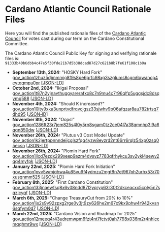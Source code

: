 # Cardano Atlantic Council Rationale Files

Here you will find the published rationale files of
the [Cardano Atlantic Council](https://github.com/Cardano-Atlantic-Council) for
votes cast during our term on the Cardano Constitutional Committee.

The Cardano Atlantic Council Public Key for signing and verifying rationale
files is: `91333b40b6dbb4c47e5f30fde21b7d5b38dcad87d27c621b8b7fe61f108c1b0a`

* **September 13th, 2024:** "HOSKY Hard Fork"
  [gov_action1zhuz5djmmmjg8f9s8pe6grfc98xg3szglums8cgm6qwancp4eytqqmpu0pr](gov_action1zhuz5djmmmjg8f9s8pe6grfc98xg3szglums8cgm6qwancp4eytqqmpu0pr.md) [[JSON-LD](gov_action1zhuz5djmmmjg8f9s8pe6grfc98xg3szglums8cgm6qwancp4eytqqmpu0pr.json)]
* **October 2nd, 2024:** "Ikigai Proposal"
  [gov_action1t87n2vjnavthuggyarerafxx8c7n9mu4c7r96qlfp5uggsjdc8dsqymg588](gov_action1t87n2vjnavthuggyarerafxx8c7n9mu4c7r96qlfp5uggsjdc8dsqymg588.md) [[JSON-LD](gov_action1t87n2vjnavthuggyarerafxx8c7n9mu4c7r96qlfp5uggsjdc8dsqymg588.json)]
* **November 4th, 2024:** "Should K increased?"
  [gov_action10lty9xka3unprtvdfrqvcjgsz33sjwhv9p06afqzar8au782trtsq7dhd95](gov_action10lty9xka3unprtvdfrqvcjgsz33sjwhv9p06afqzar8au782trtsq7dhd95.md) [[JSON-lD](gov_action10lty9xka3unprtvdfrqvcjgsz33sjwhv9p06afqzar8au782trtsq7dhd95.json)]
* **November 8th, 2024:** "Oops!"
  [gov_action1286ft23r7jem825s4l0y5rn8sgam0tz2ce04l7a38qmnhp3l9a6qqn850dw](gov_action1286ft23r7jem825s4l0y5rn8sgam0tz2ce04l7a38qmnhp3l9a6qqn850dw.md) [[JSON-LD](gov_action1286ft23r7jem825s4l0y5rn8sgam0tz2ce04l7a38qmnhp3l9a6qqn850dw.json)]
* **November 26th, 2024:** "Plutus v3 Cost Model Update"
  [gov_action1k2jertppnnndejjcglszfqq4yzw8evzrd2nt66rr6rqlz54xp0zsq05ecsn](gov_action1k2jertppnnndejjcglszfqq4yzw8evzrd2nt66rr6rqlz54xp0zsq05ecsn.md) [[JSON-LD](gov_action1k2jertppnnndejjcglszfqq4yzw8evzrd2nt66rr6rqlz54xp0zsq05ecsn.json)]
* **November 26th, 2024:** "Plomin Hard Fork"
  [gov_action1llcd7ezdx299xeep9azm4dvsvz7783qfrhykcu3sv2ykl4sewv2qq4myfpk](gov_action1llcd7ezdx299xeep9azm4dvsvz7783qfrhykcu3sv2ykl4sewv2qq4myfpk.md) [[JSON-LD](gov_action1llcd7ezdx299xeep9azm4dvsvz7783qfrhykcu3sv2ykl4sewv2qq4myfpk.json)]
* **January 22nd, 2025:** "Plomin Hard Fork Initiation"
  [gov_action1pvv5wmjqhwa4u85vu9f4ydmzu2mgt8n7et967ph2urhx53r70xusqnmm525](gov_action1pvv5wmjqhwa4u85vu9f4ydmzu2mgt8n7et967ph2urhx53r70xusqnmm525.md) [[JSON-LD](gov_action1pvv5wmjqhwa4u85vu9f4ydmzu2mgt8n7et967ph2urhx53r70xusqnmm525.json)]
* **February 8th, 2025:** "First Cardano Constitution"
  [gov_action133jnaewfsq8x6v08ndd87l2yqryp63r30t2dkceacxx5cply5n7sqzlcyqf](gov_action133jnaewfsq8x6v08ndd87l2yqryp63r30t2dkceacxx5cply5n7sqzlcyqf.md) [[JSON-LD](gov_action133jnaewfsq8x6v08ndd87l2yqryp63r30t2dkceacxx5cply5n7sqzlcyqf.json)]
* **March 6th, 2025:** "Change TreasuryCut from 20% to 10%"
  [gov_action1js2s9v92zpxg2rge0y3jt9zy626he2m67x9kx9phw4r942kvsn6sqfym0d7](gov_action1js2s9v92zpxg2rge0y3jt9zy626he2m67x9kx9phw4r942kvsn6sqfym0d7.md) [[JSON-LD](gov_action1js2s9v92zpxg2rge0y3jt9zy626he2m67x9kx9phw4r942kvsn6sqfym0d7.json)]
* **March 22nd, 2025:** "Cardano Vision and Roadmap for 2025"
  [gov_action12meeq4r43udremwpm6fzt4nt7fctvt0ah7798x036m2r4nhlccmqqhmr9wx](gov_action12meeq4r43udremwpm6fzt4nt7fctvt0ah7798x036m2r4nhlccmqqhmr9wx.md) [[JSON-LD](gov_action12meeq4r43udremwpm6fzt4nt7fctvt0ah7798x036m2r4nhlccmqqhmr9wx.json)]